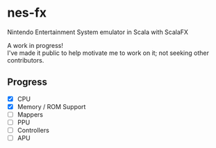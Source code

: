# nes-fx
Nintendo Entertainment System emulator in Scala with ScalaFX

A work in progress!  
I've made it public to help motivate me to work on it; not seeking other contributors.

## Progress
- [x] CPU
- [x] Memory / ROM Support
- [ ] Mappers
- [ ] PPU
- [ ] Controllers
- [ ] APU

